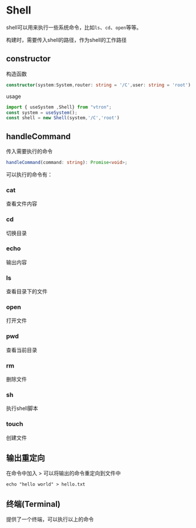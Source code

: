 # Shell

shell可以用来执行一些系统命令，比如`ls`、`cd`、`open`等等。

构建时，需要传入shell的路径，作为shell的工作路径

## constructor

构造函数

```typescript
constructor(system:System,router: string = '/C',user: string = 'root')
```

usage

```typescript
import { useSystem ,Shell} from "vtron";
const system = useSystem();
const shell = new Shell(system,'/C','root')
```

## handleCommand

传入需要执行的命令

```typescript
handleCommand(command: string): Promise<void>;
```

可以执行的命令有：

### cat

查看文件内容

### cd

切换目录

### echo

输出内容

### ls

查看目录下的文件

### open

打开文件

### pwd

查看当前目录

### rm

删除文件

### sh

执行shell脚本

### touch

创建文件


## 输出重定向

在命令中加入 > 可以将输出的命令重定向到文件中

```shell
echo "hello world" > hello.txt
```


## 终端(Terminal)

提供了一个终端，可以执行以上的命令

